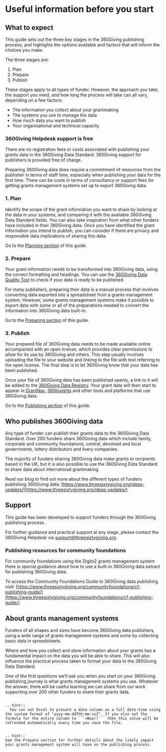 # Useful information before you start

## What to expect
This guide sets out the three key stages in the 360Giving publishing process, and highlights the options available and factors that will inform the choices you make.

The three stages are:
1. Plan
2. Prepare
3. Publish

These stages apply to all types of funder. However, the approach you take, the support you need, and how long the process will take can all vary, depending on a few factors:
- The information you collect about your grantmaking
- The systems you use to manage the data
- How much data you want to publish 
- Your organisational and technical capacity

### 360Giving Helpdesk support is free
There are no registration fees or costs associated with publishing your grants data in the 360Giving Data Standard. 360Giving support for publishers is provided free of charge. 

Preparing 360Giving data does require a commitment of resources from the publisher in terms of staff time, especially when publishing your data for the first time. There can be costs in terms of consultancy or support fees for getting grants management systems set up to export 360Giving data. 

### 1. Plan

Identify the scope of the grant information you want to share by looking at the data in your systems, and comparing it with the available 360Giving Data Standard fields. You can also take inspiration from what other funders have included in their 360Giving data. Once you have identified the grant information you intend to publish, you can consider if there are privacy and responsible data implications of sharing this data.

Go to the [Planning section](https://standard.threesixtygiving.org/en/new-docs-style/guidance/plan-the-process/) of this guide.

### 2. Prepare

Your grant information needs to be transformed into 360Giving data, using the correct formatting and headings. You can use the [360Giving Data Quality Tool](https://dataquality.threesixtygiving.org/) to check if your data is ready to be published.

For many publishers, preparing their data is a manual process that involves converting data exported into a spreadsheet from a grants management system. However, some grants management systems make it possible to export data with some or all of the preparations needed to convert the information into 360Giving data built-in.

Go to the [Preparing section](https://standard.threesixtygiving.org/en/new-docs-style/guidance/prepare-data/) of this guide.

### 3. Publish

Your prepared file of 360Giving data needs to be made available online accompanied with an open license, which provides clear permissions to allow for its use by 360Giving and others. This step usually involves uploading the file to your website and linking to the file with text referring to the open license. The final step is to let 360Giving know that your data has been published.

Once your file of 360Giving data has been published openly, a link to it will be added to the [360Giving Data Registry](https://data.threesixtygiving.org/). Your grant data will then start to appear in [GrantNav](https://grantnav.threesixtygiving.org/), [360Insights](https://insights.threesixtygiving.org/) and other tools and platforms that use 360Giving data.

Go to the [Publishing section](https://standard.threesixtygiving.org/en/new-docs-style/guidance/publish-data-openly/) of this guide.

## Who publishes 360Giving data
Any type of funder can publish their grants data to the 360Giving Data Standard. Over 200 funders share 360Giving data which include family, corporate and community foundations, central, devolved and local governments, lottery distributors and livery companies.

The majority of funders sharing 360Giving data make grants to recipients based in the UK, but it is also possible to use the 360Giving Data Standard to share data about international grantmaking.

Read our blog to find out more about the different types of funders publishing 360Giving data: [https://www.threesixtygiving.org/ideas-updates/](https://www.threesixtygiving.org/ideas-updates/)

## Support
This guide has been developed to support funders through the 360Giving publishing process.

For further guidance and practical support at any stage, please contact the 360Giving Helpdesk via <support@threesixtygiving.org>. 

### Publishing resources for community foundations
For community foundations using the Digits2 grants management system there is special guidance about how to use a built-in 360Giving data extract for publishing 360Giving data.

To access the Community Foundations Guide to 360Giving data publishing visit: [https://www.threesixtygiving.org/communityfoundations/cf-publishing-guide/](https://www.threesixtygiving.org/communityfoundations/cf-publishing-guide/)

## About grants management systems
Funders of all shapes and sizes have become 360Giving data publishers, using a wide range of grants management systems and some by collecting basic data in spreadsheets.

Where and how you collect and store information about your grants has a fundamental impact on the data you will be able to share. This will also influence the practical process taken to format your data to the 360Giving Data Standard. 

One of the first questions we’ll ask you when you start on your 360Giving publishing journey is what grants management systems you use. Whatever the answer, there will be useful learning we can share from our work supporting over 200 other funders to share their grants data.

``` eval_rst

.. hint::
  You can set Excel to present a date column as a full date-time using the custom format of "yyyy-mm-ddThh:mm:ssZ". If you also set the formula for the entire column to ```=Now()``` then this value will be refreshed automatically every time you save the file.
```

```eval_rst

.. hint::
See the Prepare section for further details about the likely impact your grants management system will have on the publishing process.
```

